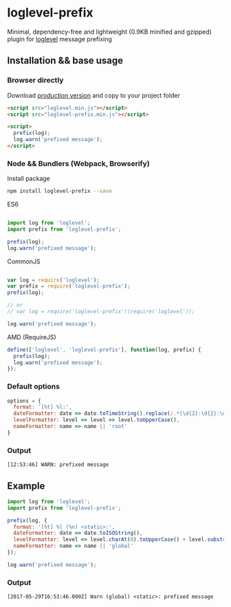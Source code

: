 # loglevel-prefix
Minimal, dependency-free and lightweight (0.9KB minified and gzipped) plugin for [loglevel](https://github.com/pimterry/loglevel) message prefixing

## Installation && base usage

### Browser directly

Download [production version](https://raw.githubusercontent.com/kutuluk/loglevel-prefix/master/dist/loglevel-prefix.min.js)
and copy to your project folder
```html
<script src="loglevel.min.js"></script>
<script src="loglevel-prefix.min.js"></script>

<script>
  prefix(log);
  log.warn('prefixed message');
</script>
```

### Node && Bundlers (Webpack, Browserify)

Install package
```sh
npm install loglevel-prefix --save
```

ES6
```javascript

import log from 'loglevel';
import prefix from 'loglevel-prefix';

prefix(log);
log.warn('prefixed message');

```

CommonJS
```javascript

var log = require('loglevel');
var prefix = require('loglevel-prefix');
prefix(log);

// or
// var log = require('loglevel-prefix')(require('loglevel'));

log.warn('prefixed message');

```

AMD (RequireJS)
```javascript
define(['loglevel', 'loglevel-prefix'], function(log, prefix) {
  prefix(log);
  log.warn('prefixed message');
});
```

### Default options

```javascript
options = {
  format: '[%t] %l:',
  dateFormatter: date => date.toTimeString().replace(/.*(\d{2}:\d{2}:\d{2}).*/, '$1'),
  levelFormatter: level => level => level.toUpperCase(),
  nameFormatter: name => name || 'root'
}
```

### Output

```
[12:53:46] WARN: prefixed message
```

## Example

```javascript
import log from 'loglevel';
import prefix from 'loglevel-prefix';

prefix(log, {
  format: '[%t] %l (%n) <static>:',
  dateFormatter: date => date.toISOString(),
  levelFormatter: level => level.charAt(0).toUpperCase() + level.substr(1),
  nameFormatter: name => name || 'global'
});

log.warn('prefixed message');
```

### Output

```
[2017-05-29T16:53:46.000Z] Warn (global) <static>: prefixed message
```
